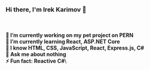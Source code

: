 ### Hi there, I'm Irek Karimov 👋
\
\
**🔭 I’m currently working on my pet project on PERN**\
**🌱 I’m currently learning React, ASP.NET Core**\
**📖 I know HTML, CSS, JavaScript, React, Express.js, C#**\
**💬 Ask me about nothing**\
**⚡ Fun fact: Reactive C#**\

